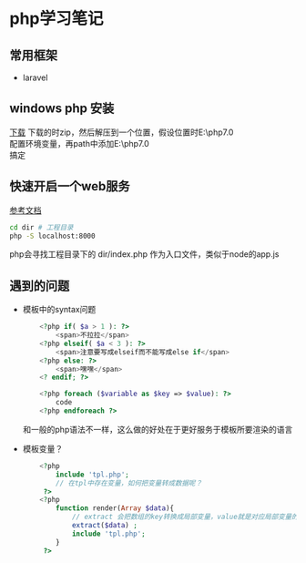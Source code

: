 # php学习笔记

## 常用框架
- laravel

## windows php 安装
[下载](http://windows.php.net/download/)
下载的时zip，然后解压到一个位置，假设位置时E:\php7.0\
配置环境变量，再path中添加E:\php7.0\
搞定

## 快速开启一个web服务
[参考文档](http://php.net/manual/zh/features.commandline.webserver.php)
```bash
cd dir # 工程目录
php -S localhost:8000
```
php会寻找工程目录下的 dir/index.php 作为入口文件，类似于node的app.js

## 遇到的问题
- 模板中的syntax问题
    ``` php
        <?php if( $a > 1 ): ?>
            <span>不拉拉</span>
        <?php elseif( $a < 3 ): ?>
            <span>注意要写成elseif而不能写成else if</span>
        <?php else: ?>
            <span>嘿嘿</span>
        <? endif; ?>

        <?php foreach ($variable as $key => $value): ?>
            code
        <?php endforeach ?>
    ```
    和一般的php语法不一样，这么做的好处在于更好服务于模板所要渲染的语言

- 模板变量？
    ```php
        <?php
            include 'tpl.php';
            // 在tpl中存在变量，如何把变量转成数据呢？
         ?>
        <?php
            function render(Array $data){
                // extract 会把数组的key转换成局部变量，value就是对应局部变量的值
                extract($data) ;
                include 'tpl.php';
            }
         ?>
    ```
